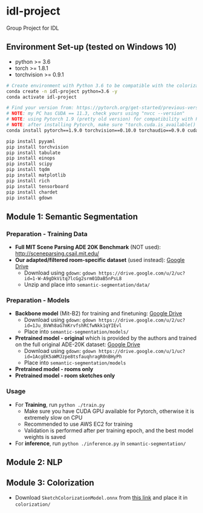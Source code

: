 # idl-project
Group Project for IDL

## Environment Set-up (tested on Windows 10)
- python >= 3.6
- torch >= 1.8.1
- torchvision >= 0.9.1
```bash
# Create environment with Python 3.6 to be compatible with the colorization model
conda create -n idl-project python=3.6 -y
conda activate idl-project

# Find your version from: https://pytorch.org/get-started/previous-versions/
# NOTE: my PC has CUDA == 11.3, check yours using "nvcc --version"
# NOTE: using Pytorch 1.9 (pretty old version) for compatibility with Python 3.6
# NOTE: after installing Pytorch, make sure "torch.cuda.is_available() == True"
conda install pytorch==1.9.0 torchvision==0.10.0 torchaudio==0.9.0 cudatoolkit=11.3 -c pytorch -c conda-forge

pip install pyyaml
pip install torchvision
pip install tabulate
pip install einops
pip install scipy
pip install tqdm
pip install matplotlib
pip install rich
pip install tensorboard
pip install chardet
pip install gdown
```

## Module 1: Semantic Segmentation
### Preparation - Training Data
- **Full MIT Scene Parsing ADE 20K Benchmark** (NOT used): http://sceneparsing.csail.mit.edu/
- **Our adapted/filtered room-specific dataset** (used instead): [Google Drive](https://drive.google.com/file/d/1-W-A9gDkVitq7lcGg2srm01DaB5nPsL8/view?usp=drive_link)
  - Download using `gdown`: `gdown https://drive.google.com/u/2/uc?id=1-W-A9gDkVitq7lcGg2srm01DaB5nPsL8`
  - Unzip and place into `semantic-segmentation/data/`

### Preparation - Models
- **Backbone model** (Mit-B2) for training and finetuning: [Google Drive](https://drive.google.com/file/d/1Ju_8VWh8aG7mKrvfshRCfwNkk1qYIEvl/view?usp=drive_link)
  - Download using `gdown`: `gdown https://drive.google.com/u/2/uc?id=1Ju_8VWh8aG7mKrvfshRCfwNkk1qYIEvl`
  - Place into `semantic-segmentation/models/`
- **Pretrained model - original** which is provided by the authors and trained on the full original ADE-20K dataset: [Google Drive](https://drive.google.com/u/0/uc?id=1AcgEK5aWMJzpe8tsfauqhragR0nBHyPh&export=download)
  - Download using `gdown`: `gdown https://drive.google.com/u/1/uc?id=1AcgEK5aWMJzpe8tsfauqhragR0nBHyPh`
  - Place into `semantic-segmentation/models`
- **Pretrained model - rooms only**
- **Pretrained model - room sketches only**


### Usage
- For **Training**, run `python ./train.py`
  - Make sure you have CUDA GPU available for Pytorch, otherwise it is extremely slow on CPU
  - Recommended to use AWS EC2 for training
  - Validation is performed after per training epoch, and the best model weights is saved
- For **inference**, run `python ./inference.py` in `semantic-segmentation/`

## Module 2: NLP

## Module 3: Colorization
- Download `SketchColorizationModel.onnx` from [this link](https://github.com/rapidrabbit76/SketchColorization/releases) and place it in `colorization/`
